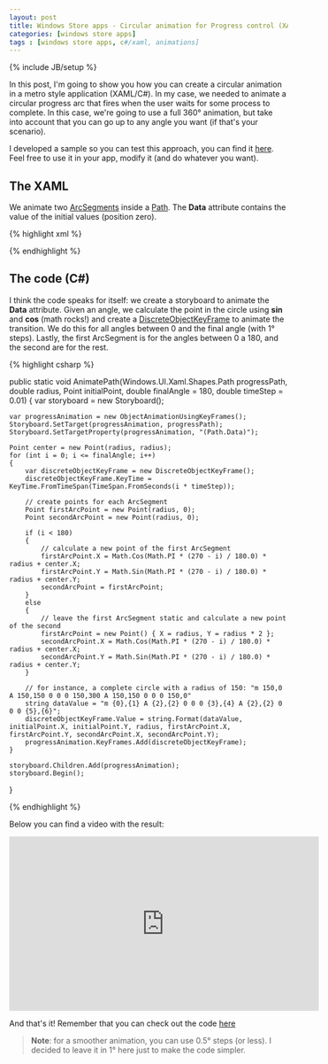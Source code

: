 ```yaml
---
layout: post
title: Windows Store apps - Circular animation for Progress control (XAML/C#)
categories: [windows store apps]
tags : [windows store apps, c#/xaml, animations]
---
```

{% include JB/setup %}

In this post, I'm going to show you how you can create a circular animation in a metro style application (XAML/C#). In my case, we needed to animate a circular progress arc that fires when the user waits for some process to complete. In this case, we're going to use a full 360° animation, but take into account that you can go up to any angle you want (if that's your scenario).

I developed a sample so you can test this approach, you can find it [here](https://github.com/nanovazquez/metro-arc-animation-sample). Feel free to use it in your app, modify it (and do whatever you want).

## The XAML

We animate two [ArcSegments](http://msdn.microsoft.com/en-us/library/windows/apps/windows.ui.xaml.media.arcsegment) inside a [Path](http://msdn.microsoft.com/en-us/library/windows/apps/windows.ui.xaml.shapes.path.aspx). The **Data** attribute contains the value of the initial values (position zero).

{% highlight xml %}

<Grid Grid.Row="0" HorizontalAlignment="Center" VerticalAlignment="Center">
	<Path x:Name="progressPath" Stroke="Gold" StrokeThickness="5" 
	      HorizontalAlignment="Center" VerticalAlignment="Center" Height="305" Width="305"
	      Data="m 150,0 A 150,0 0 0 0 150,0 A 150,150 0 0 0 150,0" />
</Grid>

{% endhighlight %}

## The code (C#)

I think the code speaks for itself: we create a storyboard to animate the **Data** attribute. Given an angle, we calculate the point in the circle using **sin** and **cos** (math rocks!) and create a [DiscreteObjectKeyFrame](http://msdn.microsoft.com/en-us/library/system.windows.media.animation.discreteobjectkeyframe.aspx) to animate the transition. We do this for all angles between 0 and the final angle (with 1° steps). Lastly, the first ArcSegment is for the angles between 0 a 180, and the second are for the rest. 

{% highlight csharp %}

public static void AnimatePath(Windows.UI.Xaml.Shapes.Path progressPath, double radius, Point initialPoint, double finalAngle = 180, double timeStep = 0.01)
{
    var storyboard = new Storyboard();

    var progressAnimation = new ObjectAnimationUsingKeyFrames();
    Storyboard.SetTarget(progressAnimation, progressPath);
    Storyboard.SetTargetProperty(progressAnimation, "(Path.Data)");

    Point center = new Point(radius, radius);
    for (int i = 0; i <= finalAngle; i++)
    {
        var discreteObjectKeyFrame = new DiscreteObjectKeyFrame();
        discreteObjectKeyFrame.KeyTime = KeyTime.FromTimeSpan(TimeSpan.FromSeconds(i * timeStep));

        // create points for each ArcSegment
        Point firstArcPoint = new Point(radius, 0);
        Point secondArcPoint = new Point(radius, 0);

        if (i < 180)
        {
            // calculate a new point of the first ArcSegment
            firstArcPoint.X = Math.Cos(Math.PI * (270 - i) / 180.0) * radius + center.X;
            firstArcPoint.Y = Math.Sin(Math.PI * (270 - i) / 180.0) * radius + center.Y;
            secondArcPoint = firstArcPoint;
        }
        else
        {
            // leave the first ArcSegment static and calculate a new point of the second
            firstArcPoint = new Point() { X = radius, Y = radius * 2 };
            secondArcPoint.X = Math.Cos(Math.PI * (270 - i) / 180.0) * radius + center.X;
            secondArcPoint.Y = Math.Sin(Math.PI * (270 - i) / 180.0) * radius + center.Y;
        }

        // for instance, a complete circle with a radius of 150: "m 150,0 A 150,150 0 0 0 150,300 A 150,150 0 0 0 150,0"
        string dataValue = "m {0},{1} A {2},{2} 0 0 0 {3},{4} A {2},{2} 0 0 0 {5},{6}";
        discreteObjectKeyFrame.Value = string.Format(dataValue, initialPoint.X, initialPoint.Y, radius, firstArcPoint.X, firstArcPoint.Y, secondArcPoint.X, secondArcPoint.Y);
        progressAnimation.KeyFrames.Add(discreteObjectKeyFrame);
    }   

    storyboard.Children.Add(progressAnimation);
    storyboard.Begin();
}

{% endhighlight %}

Below you can find a video with the result:

<iframe width="560" height="315" src="http://www.youtube.com/embed/BRTddeMuLpY" frameborder="0" allowfullscreen></iframe>

And that's it! Remember that you can check out the code [here](https://github.com/nanovazquez/metro-arc-animation-sample)

> **Note**: for a smoother animation, you can use 0.5° steps (or less). I decided to leave it in 1° here just to make the code simpler.